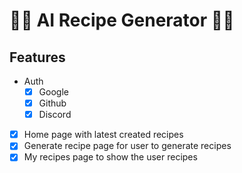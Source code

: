 # 🍰🧁 AI Recipe Generator 🍔🍕

## Features

- Auth
    - [x] Google
    - [x] Github
    - [x] Discord
- [x] Home page with latest created recipes
- [x] Generate recipe page for user to generate recipes
- [x] My recipes page to show the user recipes
